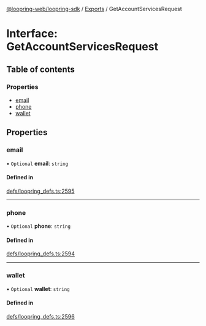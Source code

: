 [@loopring-web/loopring-sdk](../README.md) / [Exports](../modules.md) / GetAccountServicesRequest

# Interface: GetAccountServicesRequest

## Table of contents

### Properties

- [email](GetAccountServicesRequest.md#email)
- [phone](GetAccountServicesRequest.md#phone)
- [wallet](GetAccountServicesRequest.md#wallet)

## Properties

### email

• `Optional` **email**: `string`

#### Defined in

[defs/loopring_defs.ts:2595](https://github.com/Loopring/loopring_sdk/blob/81e0b16/src/defs/loopring_defs.ts#L2595)

___

### phone

• `Optional` **phone**: `string`

#### Defined in

[defs/loopring_defs.ts:2594](https://github.com/Loopring/loopring_sdk/blob/81e0b16/src/defs/loopring_defs.ts#L2594)

___

### wallet

• `Optional` **wallet**: `string`

#### Defined in

[defs/loopring_defs.ts:2596](https://github.com/Loopring/loopring_sdk/blob/81e0b16/src/defs/loopring_defs.ts#L2596)
